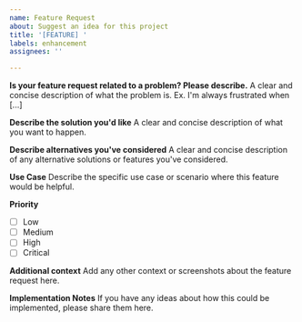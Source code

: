 ```yaml
---
name: Feature Request
about: Suggest an idea for this project
title: '[FEATURE] '
labels: enhancement
assignees: ''

---
```


**Is your feature request related to a problem? Please describe.**
A clear and concise description of what the problem is. Ex. I'm always frustrated when [...]

**Describe the solution you'd like**
A clear and concise description of what you want to happen.

**Describe alternatives you've considered**
A clear and concise description of any alternative solutions or features you've considered.

**Use Case**
Describe the specific use case or scenario where this feature would be helpful.

**Priority**
- [ ] Low
- [ ] Medium
- [ ] High
- [ ] Critical

**Additional context**
Add any other context or screenshots about the feature request here.

**Implementation Notes**
If you have any ideas about how this could be implemented, please share them here.
